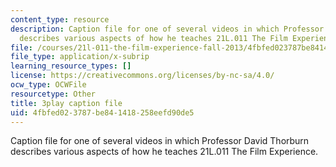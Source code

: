 ```yaml
---
content_type: resource
description: Caption file for one of several videos in which Professor David Thorburn
  describes various aspects of how he teaches 21L.011 The Film Experience.
file: /courses/21l-011-the-film-experience-fall-2013/4fbfed023787be841418258eefd90de5_r8quwPWwurA.srt
file_type: application/x-subrip
learning_resource_types: []
license: https://creativecommons.org/licenses/by-nc-sa/4.0/
ocw_type: OCWFile
resourcetype: Other
title: 3play caption file
uid: 4fbfed02-3787-be84-1418-258eefd90de5
---
```

Caption file for one of several videos in which Professor David Thorburn describes various aspects of how he teaches 21L.011 The Film Experience.